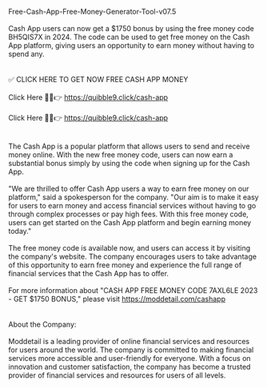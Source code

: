 Free-Cash-App-Free-Money-Generator-Tool-v07.5
<br>
<br>Cash App users can now get a $1750 bonus by using the free money code BH5QIS7X in 2024. The code can be used to get free money on the Cash App platform, giving users an opportunity to earn money without having to spend any.
<br>
<br>
<br>✅ CLICK HERE TO GET NOW FREE CASH APP MONEY
<br>
<br>Click Here 🔴✅👉 https://quibble9.click/cash-app
<br>
<br>Click Here 🔴✅👉 https://quibble9.click/cash-app
<br>
<br>
<br>The Cash App is a popular platform that allows users to send and receive money online. With the new free money code, users can now earn a substantial bonus simply by using the code when signing up for the Cash App.
<br>
<br>"We are thrilled to offer Cash App users a way to earn free money on our platform," said a spokesperson for the company. "Our aim is to make it easy for users to earn money and access financial services without having to go through complex processes or pay high fees. With this free money code, users can get started on the Cash App platform and begin earning money today."
<br>
<br>The free money code is available now, and users can access it by visiting the company's website. The company encourages users to take advantage of this opportunity to earn free money and experience the full range of financial services that the Cash App has to offer.
<br>
<br>For more information about "CASH APP FREE MONEY CODE 7AXL6LE 2023 - GET $1750 BONUS," please visit https://moddetail.com/cashapp
<br>
<br>
<br>About the Company:
<br>
<br>Moddetail is a leading provider of online financial services and resources for users around the world. The company is committed to making financial services more accessible and user-friendly for everyone. With a focus on innovation and customer satisfaction, the company has become a trusted provider of financial services and resources for users of all levels.